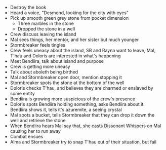 - Destroy the book
- Heard a voice, "Desmond, looking for the city with eyes"
- Pick up smooth green grey stone from pocket dimension
	- Three marbles in the stone
	- Dropped the stone in a well
- Crew discuss leaving the island
- Mal sees things, her mentor, and her sister but much younger
- Stormbreaker feels tingles
- Crew feels uneasy about the island, SB and Rayna want to leave, Mal, T'hau and Doloris are interested in what's happening
- Meet Bendiira, talk about island and purpose
- Crew is getting more uneasy
- Talk about aboleth being birthed
- Mal and Stormbreaker open door, mention stopping it
- Stormbreaker spots the stone at the bottom of the well
- Doloris checks T'hau, and believes they are charmed or enslaved by some entity
- Bendiira is growing more suspicious of the crew's presence
- Doloris spots Bendiira holding something, asks Bendiira about it. Bendiira shows it, tells it's azuremite, a seeing crystal
- Mal spots a bucket, tells Stormbreaker that they can drop it down the well and retrieve the stone
- When Bendiira hears Mal say that, she casts Dissonant Whispers on Mal causing her to run away
- Combat ensues
- Alma and Stormbreaker try to snap T'hau out of their situation, but fail
